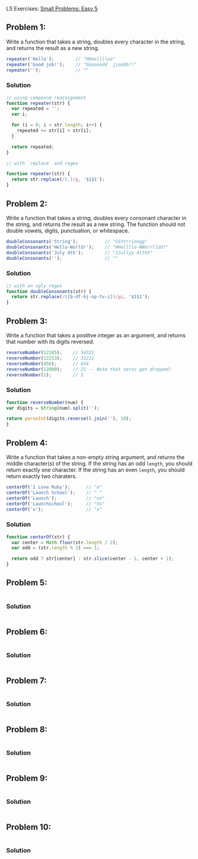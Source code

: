 LS Exercises: [Small Problems: Easy 5](https://launchschool.com/exercise_sets/605aaeb8)


## Problem 1:
Write a function that takes a string, doubles every character in the string, and returns the result as a new string.


```javascript
repeater('Hello');        // "HHeelllloo"
repeater('Good job!');    // "GGoooodd  jjoobb!!"
repeater('');             // ""
```

### Solution

```javascript
// using compound reassignment
function repeater(str) {
  var repeated = '';
  var i;

  for (i = 0; i < str.length; i++) {
    repeated += str[i] + str[i];
  }

  return repeated;
}

// with `replace` and regex

function repeater(str) {
  return str.replace(/(.)/g, '$1$1');
}
```


## Problem 2:

Write a function that takes a string, doubles every consonant character in the string, and returns the result as a new string. The function should not double vowels, digits, punctuation, or whitespace.

```javascript
doubleConsonants('String');          // "SSttrrinngg"
doubleConsonants('Hello-World!');    // "HHellllo-WWorrlldd!"
doubleConsonants('July 4th');        // "JJullyy 4tthh"
doubleConsonants('');                // ""
```

### Solution

```javascript
// with an ugly regex
function doubleConsonants(str) {
  return str.replace(/([b-df-hj-np-tv-z])/gi, '$1$1');
}
```


## Problem 3:

Write a function that takes a postitve integer as an argument, and returns that number with its digits reversed.

```javascript
reverseNumber(12345);    // 54321
reverseNumber(12213);    // 31221
reverseNumber(456);      // 654
reverseNumber(12000);    // 21 -- Note that zeros get dropped!
reverseNumber(1);        // 1
```

### Solution

```javascript
function reverseNumber(num) {
var digits = String(num).split('');

return parseInt(digits.reverse().join(''), 10);
}
```


## Problem 4:

Write a function that takes a non-empty string argument, and returns the middle character(s) of the string. If the string has an odd `length`, you should return exactly one character. If the string has an even `length`, you should return exactly two charaters.

```javascript
centerOf('I Love Ruby');      // "e"
centerOf('Launch School');    // " "
centerOf('Launch');           // "un"
centerOf('Launchschool');     // "hs"
centerOf('x');                // "x"
```

### Solution

```javascript
function centerOf(str) {
  var center = Math.floor(str.length / 2);
  var odd = (str.length % 2) === 1;

  return odd ? str[center] : str.slice(center - 1, center + 1);
}
```


## Problem 5:

```javascript
```

### Solution

```javascript

```


## Problem 6:

```javascript
```

### Solution

```javascript

```


## Problem 7:

```javascript
```

### Solution

```javascript

```


## Problem 8:

```javascript
```

### Solution

```javascript

```


## Problem 9:

```javascript
```

### Solution

```javascript

```


## Problem 10:

```javascript
```

### Solution

```javascript

```
